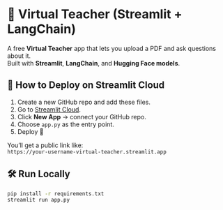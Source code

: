 # 📘 Virtual Teacher (Streamlit + LangChain)

A free **Virtual Teacher** app that lets you upload a PDF and ask questions about it.  
Built with **Streamlit**, **LangChain**, and **Hugging Face models**.  

## 🚀 How to Deploy on Streamlit Cloud
1. Create a new GitHub repo and add these files.
2. Go to [Streamlit Cloud](https://share.streamlit.io/).
3. Click **New App** → connect your GitHub repo.
4. Choose `app.py` as the entry point.
5. Deploy 🎉

You’ll get a public link like:  
`https://your-username-virtual-teacher.streamlit.app`

## 🛠 Run Locally
```bash
pip install -r requirements.txt
streamlit run app.py

